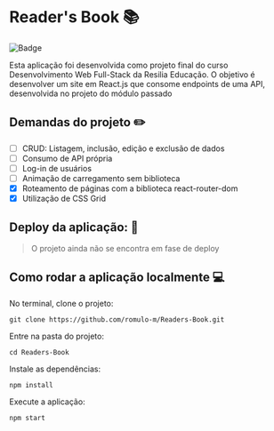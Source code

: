 # Reader's Book :books:

![Badge](https://img.shields.io/badge/status-em%20desenvolvimento-brightgreen)

Esta aplicação foi desenvolvida como projeto final do curso Desenvolvimento Web Full-Stack da Resilia Educação. O objetivo é desenvolver um site em React.js que consome endpoints de uma API, desenvolvida no projeto do módulo passado

## Demandas do projeto :pencil2:

- [ ] CRUD: Listagem, inclusão, edição e exclusão de dados
- [ ] Consumo de API própria 
- [ ] Log-in de usuários 
- [ ] Animação de carregamento sem biblioteca
- [X] Roteamento de páginas com a biblioteca react-router-dom
- [X] Utilização de CSS Grid

## Deploy da aplicação: :gift:

> O projeto ainda não se encontra em fase de deploy

## Como rodar a aplicação localmente :computer:

No terminal, clone o projeto:

```
git clone https://github.com/romulo-m/Readers-Book.git
```

Entre na pasta do projeto:
```
cd Readers-Book
```

Instale as dependências:
```
npm install
```

Execute a aplicação:
```
npm start
```
